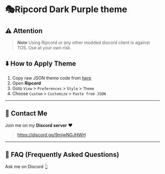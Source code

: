 # 🎭Ripcord Dark Purple theme

## ⚠️ Attention
> **Note**
> Using Ripcord or any other modded discord client is against TOS. Use at your own risk.

## ⬇️ How to Apply Theme
1. Copy raw JSON theme code from [here](https://github.com/cool-dev-code/ripcord-discord-dark/blob/main/theme.JSON)
2. Open **Ripcord**
3. Goto `View` > `Preferences` > `Style` > `Theme`
4. Choose `Custom` > `Customize` > `Paste from JSON`

---
## 💬 Contact Me
Join me on my **Discord server** ❤️
> https://discord.gg/9mjwNGJHWH
---
## 🤔 FAQ (Frequently Asked Questions)
Ask me on Discord 👆

